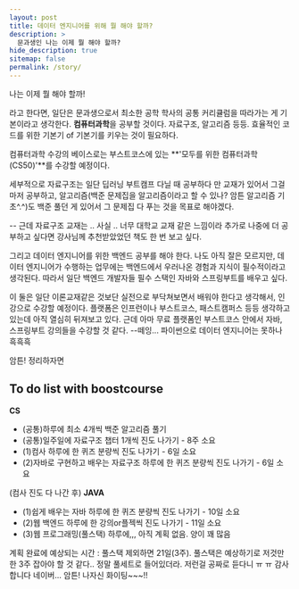 ```yaml
---
layout: post
title: 데이터 엔지니어를 위해 뭘 해야 할까?
description: >
  문과생인 나는 이제 뭘 해야 할까?
hide_description: true
sitemap: false
permalink: /story/
---
```


나는 이제 뭘 해야 할까!

라고 한다면, 일단은 문과생으로서 최소한 공학 학사의 공통 커리큘럼을 따라가는 게 기본이라고 생각한다. **컴퓨터과학**을 공부할 것이다. 자료구조, 알고리즘 등등. 효율적인 코드를 위한 기본기 of 기본기를 키우는 것이 필요하다.

컴퓨터과학 수강의 베이스로는 부스트코스에 있는 **'모두를 위한 컴퓨터과학(CS50)'**를 수강할 예정이다.

세부적으로 자료구조는 일단 딥러닝 부트캠프 다닐 때 공부하다 만 교재가 있어서 그걸 마저 공부하고, 알고리즘(백준 문제집을 알고리즘이라고 할 수 있나? 암튼 알고리즘 기초^.^)도 백준 풀던 게 있어서 그 문제집 다 푸는 것을 목표로 해야겠다.

-- 근데 자료구조 교재는 .. 사실 .. 너무 대학교 교재 같은 느낌이라 추가로 나중에 더 공부하고 싶다면 강사님께 추천받았었던 책도 한 번 보고 싶다.




그리고 데이터 엔지니어를 위한 백엔드 공부를 해야 한다. 나도 아직 잘은 모르지만, 데이터 엔지니어가 수행하는 업무에는 백엔드에서 우러나온 경험과 지식이 필수적이라고 생각된다. 따라서 일단 백엔드 개발자들 필수 스택인 자바와 스프링부트를 배우고 싶다.

이 둘은 일단 이론교재같은 것보단 실전으로 부닥쳐보면서 배워야 한다고 생각해서, 인강으로 수강할 예정이다. 플랫폼은 인프런이나 부스트코스, 패스트캠퍼스 등등 생각하고 있는데 아직 열심히 뒤져보고 있다. 근데 아마 무료 플랫폼인 부스트코스 안에서 자바, 스프링부트 강의들을 수강할 것 같다. --떼잉... 파이썬으로 데이터 엔지니어는 못하나 흑흑흑


암튼! 정리하자면
## To do list with boostcourse
**CS**
* (공통)하루에 최소 4개씩 백준 알고리즘 풀기
* (공통)일주일에 자료구조 챕터 1개씩 진도 나가기 - 8주 소요
* (1)컴사 하루에 한 퀴즈 분량씩 진도 나가기 - 6일 소요
* (2)자바로 구현하고 배우는 자료구조 하루에 한 퀴즈 분량씩 진도 나가기 - 6일 소요

(컴사 진도 다 나간 후)
**JAVA**
* (1)쉽게 배우는 자바 하루에 한 퀴즈 분량씩 진도 나가기 - 10일 소요
* (2)웹 백엔드 하루에 한 강의or플젝씩 진도 나가기 - 11일 소요
* (3)웹 프로그래밍(풀스택) 하루에,,, 아직 계획 없음. 양이 꽤 많음


계획 완료에 예상되는 시간 : 풀스택 제외하면 21일(3주). 풀스택은 예상하기로 저것만 한 3주 잡아야 할 것 같다.. 정말 풀세트로 들어있더라. 저런걸 공짜로 듣다니 ㅠ ㅠ 감사합니다 네이버... 암튼! 나자신 화이팅~~~!!
